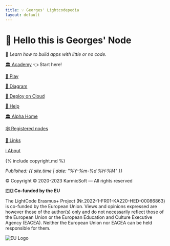 ```yaml
---
title: 💡 Georges' Lightcodepedia
layout: default
---
```


# 👋 Hello this is **Georges'** Node

📖 _Learn how to build apps with little or no code._

[🏛 Academy](academy.md) 👈 Start here!

[🏀 Play](play.md)

[📐 Diagram](diagram.md)

[🚚 Deploy on Cloud](deploy.md)

[🛟 Help](help.md)

[🏛️ Alpha Home](https://lightcodepedia.org)

[🕸️ Registered nodes](nodes.md)

[🔗 Links](links.md)

[ℹ️ About](about.md)


{% include copyright.md %}

_Published: {{ site.time | date: "%Y-%m-%d %H:%M" }}_

© Copyright
© 2020-2023 KarmicSoft — All rights reserved

**🇪🇺 Co-funded by the EU**

The LightCode Erasmus+ Project (Nr.2022-1-FR01-KA220-HED-00086863) is co-funded by the European Union. Views and opinions expressed are however those of the author(s) only and do not necessarily reflect those of the European Union or the European Education and Culture Executive Agency (EACEA). Neither the European Union nor EACEA can be held responsible for them.

![EU Logo](images/EN_Co-fundedbytheEU_RGB_POS.png)

